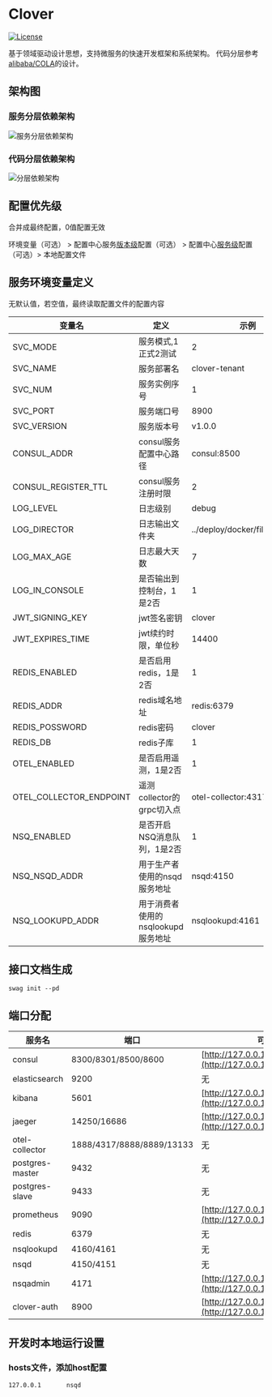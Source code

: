 # Clover

[![License](https://img.shields.io/badge/license-Apache%202-4EB1BA.svg)](https://www.apache.org/licenses/LICENSE-2.0.html)

基于领域驱动设计思想，支持微服务的快速开发框架和系统架构。
代码分层参考[alibaba/COLA](https://github.com/alibaba/COLA)的设计。

## 架构图

### 服务分层依赖架构

![服务分层依赖架构](https://assets.processon.com/chart_image/63745a045653bb3a8405069a.png)

### 代码分层依赖架构

![分层依赖架构](https://assets.processon.com/chart_image/637334050791290b4b9a005e.png)

## 配置优先级

合并成最终配置，0值配置无效

环境变量（可选） > 配置中心服务<u>版本级</u>配置（可选） > 配置中心<u>服务级</u>配置（可选）> 本地配置文件

## 服务环境变量定义

无默认值，若空值，最终读取配置文件的配置内容

| 变量名                     | 定义                     | 示例                             |
|-------------------------|------------------------|--------------------------------|
| SVC_MODE                | 服务模式,1正式2测试            | 2                              |
| SVC_NAME                | 服务部署名                  | clover-tenant                  |
| SVC_NUM                 | 服务实例序号                 | 1                              |
| SVC_PORT                | 服务端口号                  | 8900                           |
| SVC_VERSION             | 服务版本号                  | v1.0.0                         |
| CONSUL_ADDR             | consul服务配置中心路径         | consul:8500                    |
| CONSUL_REGISTER_TTL     | consul服务注册时限           | 2                              |
| LOG_LEVEL               | 日志级别                   | debug                          |
| LOG_DIRECTOR            | 日志输出文件夹                | ../deploy/docker/filebeat/logs |
| LOG_MAX_AGE             | 日志最大天数                 | 7                              |
| LOG_IN_CONSOLE          | 是否输出到控制台，1是2否          | 1                              |
| JWT_SIGNING_KEY         | jwt签名密钥                | clover                         |
| JWT_EXPIRES_TIME        | jwt续约时限，单位秒            | 14400                          |
| REDIS_ENABLED           | 是否启用redis，1是2否         | 1                              |
| REDIS_ADDR              | redis域名地址              | redis:6379                     |
| REDIS_POSSWORD          | redis密码                | clover                         |
| REDIS_DB                | redis子库                | 1                              |
| OTEL_ENABLED            | 是否启用遥测，1是2否            | 1                              |
| OTEL_COLLECTOR_ENDPOINT | 遥测collector的grpc切入点    | otel-collector:4317            |
| NSQ_ENABLED             | 是否开启NSQ消息队列，1是2否       | 1                              |
| NSQ_NSQD_ADDR           | 用于生产者使用的nsqd服务地址       | nsqd:4150                      |
| NSQ_LOOKUPD_ADDR        | 用于消费者使用的nsqlookupd服务地址 | nsqlookupd:4161                |

## 接口文档生成

```shell
swag init --pd
```

## 端口分配

| 服务名             | 端口                        | 可视化界面路径                                                                              |
|-----------------|---------------------------|--------------------------------------------------------------------------------------|
| consul          | 8300/8301/8500/8600       | [http://127.0.0.1:8500/](http://127.0.0.1:8500/)                                     |
| elasticsearch   | 9200                      | 无                                                                                    |
| kibana          | 5601                      | [http://127.0.0.1:5601/](http://127.0.0.1:5601/)                                     |
| jaeger          | 14250/16686               | [http://127.0.0.1:16686/](http://127.0.0.1:16686/)                                   |
| otel-collector  | 1888/4317/8888/8889/13133 | 无                                                                                    |
| postgres-master | 9432                      | 无                                                                                    |
| postgres-slave  | 9433                      | 无                                                                                    |
| prometheus      | 9090                      | [http://127.0.0.1:9090/](http://127.0.0.1:9090/)                                     |
| redis           | 6379                      | 无                                                                                    |
| nsqlookupd      | 4160/4161                 | 无                                                                                    |
| nsqd            | 4150/4151                 | 无                                                                                    |
| nsqadmin        | 4171                      | [http://127.0.0.1:4171/](http://127.0.0.1:4171/)                                     |
| clover-auth     | 8900                      | [http://127.0.0.1:8900/swagger/index.html](http://127.0.0.1:8900/swagger/index.html) |

## 开发时本地运行设置

### hosts文件，添加host配置

```text
127.0.0.1       nsqd
```
